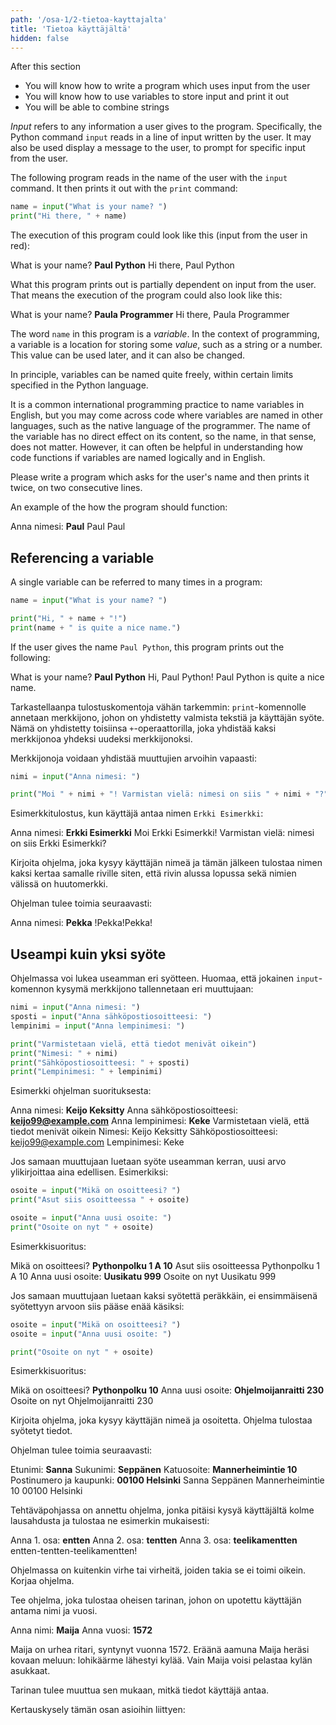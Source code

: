 ```yaml
---
path: '/osa-1/2-tietoa-kayttajalta'
title: 'Tietoa käyttäjältä'
hidden: false
---
```


<text-box variant='learningObjectives' name='Learning objectives'>

After this section

- You will know how to write a program which uses input from the user
- You will know how to use variables to store input and print it out 
- You will be able to combine strings

</text-box>

_Input_ refers to any information a user gives to the program. Specifically, the Python command `input` reads in a line of input written by the user. It may also be used display a message to the user, to prompt for specific input from the user.

The following program reads in the name of the user with the `input` command. It then prints it out with the `print` command:
 
```python
name = input("What is your name? ")
print("Hi there, " + name)
```

The execution of this program could look like this (input from the user in red):

<sample-output>

What is your name? **Paul Python**
Hi there, Paul Python

</sample-output>

What this program prints out is partially dependent on input from the user. That means the execution of the program could also look like this:

<sample-output>

What is your name? **Paula Programmer**
Hi there, Paula Programmer

</sample-output>

The word `name` in this program is a _variable_. In the context of programming, a variable is a location for storing some _value_, such as a string or a number. This value can be used later, and it can also be changed.

<text-box variant="hint" name="Naming variables">

In principle, variables can be named quite freely, within certain limits specified in the Python language.

It is a common international programming practice to name variables in English, but you may come across code where variables are named in other languages, such as the native language of the programmer. The name of the variable has no direct effect on its content, so the name, in that sense, does not matter. However, it can often be helpful in understanding how code functions if variables are named logically and in English.

</text-box>

<in-browser-programming-exercise name="Name twice" tmcname="part01-06_name_twice">

Please write a program which asks for the user's name and then prints it twice, on two consecutive lines.

An example of the how the program should function:

<sample-output>

Anna nimesi: **Paul**
Paul
Paul

</sample-output>

</in-browser-programming-exercise>

## Referencing a variable

A single variable can be referred to many times in a program:

```python
name = input("What is your name? ")

print("Hi, " + name + "!")
print(name + " is quite a nice name.")
```

If the user gives the name `Paul Python`, this program prints out the following:

<sample-output>

What is your name? **Paul Python**
Hi, Paul Python!
Paul Python is quite a nice name.

</sample-output>

Tarkastellaanpa tulostuskomentoja vähän tarkemmin: `print`-komennolle annetaan merkkijono, johon on yhdistetty valmista tekstiä ja käyttäjän syöte. Nämä on yhdistetty toisiinsa `+`-operaattorilla,
joka yhdistää kaksi merkkijonoa yhdeksi uudeksi merkkijonoksi.

Merkkijonoja voidaan yhdistää muuttujien arvoihin vapaasti:

```python
nimi = input("Anna nimesi: ")

print("Moi " + nimi + "! Varmistan vielä: nimesi on siis " + nimi + "?")
```

Esimerkkitulostus, kun käyttäjä antaa nimen `Erkki Esimerkki`:

<sample-output>

Anna nimesi: **Erkki Esimerkki**
Moi Erkki Esimerkki! Varmistan vielä: nimesi on siis Erkki Esimerkki?

</sample-output>

<in-browser-programming-exercise name="Nimet huutomerkillä" tmcname="osa01-07_nimi_ja_huutomerkit">

Kirjoita ohjelma, joka kysyy käyttäjän nimeä ja tämän jälkeen tulostaa nimen kaksi kertaa samalle riville siten, että rivin alussa lopussa sekä nimien välissä on huutomerkki.

Ohjelman tulee toimia seuraavasti:

<sample-output>

Anna nimesi: **Pekka**
!Pekka!Pekka!

</sample-output>

</in-browser-programming-exercise>

## Useampi kuin yksi syöte

Ohjelmassa voi lukea useamman eri syötteen. Huomaa, että jokainen `input`-komennon kysymä merkkijono tallennetaan eri muuttujaan:

```python
nimi = input("Anna nimesi: ")
sposti = input("Anna sähköpostiosoitteesi: ")
lempinimi = input("Anna lempinimesi: ")

print("Varmistetaan vielä, että tiedot menivät oikein")
print("Nimesi: " + nimi)
print("Sähköpostiosoitteesi: " + sposti)
print("Lempinimesi: " + lempinimi)
```

Esimerkki ohjelman suorituksesta:

<sample-output>

Anna nimesi: **Keijo Keksitty**
Anna sähköpostiosoitteesi: **keijo99@example.com**
Anna lempinimesi: **Keke**
Varmistetaan vielä, että tiedot menivät oikein
Nimesi: Keijo Keksitty
Sähköpostiosoitteesi: keijo99@example.com
Lempinimesi: Keke

</sample-output>

Jos samaan muuttujaan luetaan syöte useamman kerran, uusi arvo ylikirjoittaa aina edellisen. Esimerkiksi:

```python
osoite = input("Mikä on osoitteesi? ")
print("Asut siis osoitteessa " + osoite)

osoite = input("Anna uusi osoite: ")
print("Osoite on nyt " + osoite)
```

Esimerkkisuoritus:

<sample-output>

Mikä on osoitteesi? **Pythonpolku 1 A 10**
Asut siis osoitteessa Pythonpolku 1 A 10
Anna uusi osoite: **Uusikatu 999**
Osoite on nyt Uusikatu 999

</sample-output>

Jos samaan muuttujaan luetaan kaksi syötettä peräkkäin, ei ensimmäisenä syötettyyn arvoon siis pääse enää käsiksi:

```python
osoite = input("Mikä on osoitteesi? ")
osoite = input("Anna uusi osoite: ")

print("Osoite on nyt " + osoite)
```

Esimerkkisuoritus:

<sample-output>

Mikä on osoitteesi? **Pythonpolku 10**
Anna uusi osoite: **Ohjelmoijanraitti 230**
Osoite on nyt Ohjelmoijanraitti 230

</sample-output>

<in-browser-programming-exercise name="Nimi ja osoite" tmcname="osa01-08_nimi_ja_osoite">

Kirjoita ohjelma, joka kysyy käyttäjän nimeä ja osoitetta. Ohjelma tulostaa syötetyt tiedot.

Ohjelman tulee toimia seuraavasti:

<sample-output>

Etunimi: **Sanna**
Sukunimi: **Seppänen**
Katuosoite: **Mannerheimintie 10**
Postinumero ja kaupunki: **00100 Helsinki**
Sanna Seppänen
Mannerheimintie 10
00100 Helsinki

</sample-output>

</in-browser-programming-exercise>

<in-browser-programming-exercise name=" Korjaa ohjelma: Lausahdukset" tmcname="osa01-09_korjaa_ohjelma_lausahdukset">

Tehtäväpohjassa on annettu ohjelma, jonka pitäisi kysyä käyttäjältä kolme lausahdusta ja tulostaa ne esimerkin mukaisesti:

<sample-output>

Anna 1. osa: **entten**
Anna 2. osa: **tentten**
Anna 3. osa: **teelikamentten**
entten-tentten-teelikamentten!

</sample-output>

Ohjelmassa on kuitenkin virhe tai virheitä, joiden takia se ei toimi oikein. Korjaa ohjelma.

</in-browser-programming-exercise>

<in-browser-programming-exercise name="Tarina" tmcname="osa01-10_tarina">

Tee ohjelma, joka tulostaa oheisen tarinan, johon on upotettu käyttäjän antama nimi ja vuosi.

<sample-output>

Anna nimi: **Maija**
Anna vuosi: **1572**

Maija on urhea ritari, syntynyt vuonna 1572. Eräänä aamuna Maija heräsi kovaan meluun: lohikäärme lähestyi kylää. Vain Maija voisi pelastaa kylän asukkaat.

</sample-output>

Tarinan tulee muuttua sen mukaan, mitkä tiedot käyttäjä antaa.


</in-browser-programming-exercise>

Kertauskysely tämän osan asioihin liittyen:

<quiz id="10cb3510-d8a6-5e9b-b372-c85c4c7eb957"></quiz>
